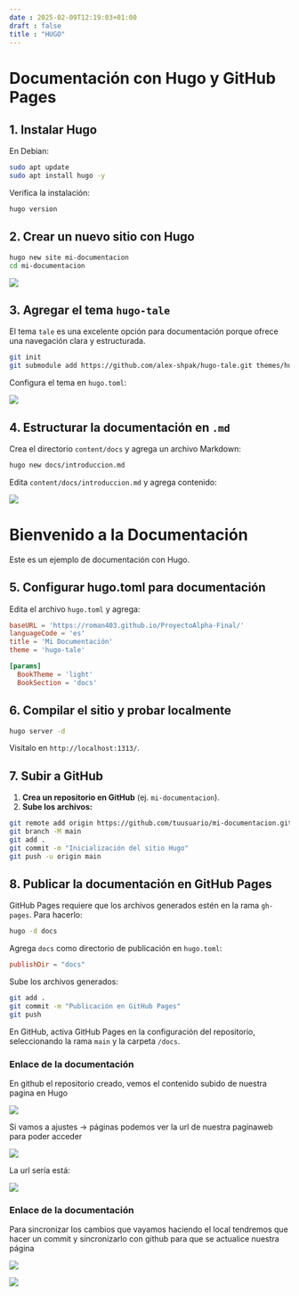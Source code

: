 ```yaml
---
date : 2025-02-09T12:19:03+01:00
draft : false
title : "HUGO"
---
```


# Documentación con Hugo y GitHub Pages

## 1. Instalar Hugo

En Debian:

```bash
sudo apt update
sudo apt install hugo -y
```

Verifica la instalación:

```bash
hugo version
```

## 2. Crear un nuevo sitio con Hugo

```bash
hugo new site mi-documentacion
cd mi-documentacion
```

![](https://roman403.github.io/ProyectoAlpha-Final/temahugo.png)

## 3. Agregar el tema `hugo-tale`

El tema `tale` es una excelente opción para documentación porque ofrece una navegación clara y estructurada.

```bash
git init
git submodule add https://github.com/alex-shpak/hugo-tale.git themes/hugo-tale
```

Configura el tema en `hugo.toml`:

![](https://roman403.github.io/ProyectoAlpha-Final/temahugo2.png)


## 4. Estructurar la documentación en `.md`

Crea el directorio `content/docs` y agrega un archivo Markdown:

```bash
hugo new docs/introduccion.md
```

Edita `content/docs/introduccion.md` y agrega contenido:

![](https://roman403.github.io/ProyectoAlpha-Final/contenidohugo.png)


# Bienvenido a la Documentación

Este es un ejemplo de documentación con Hugo.


## 5. Configurar hugo.toml para documentación

Edita el archivo `hugo.toml` y agrega:

```toml
baseURL = 'https://roman403.github.io/ProyectoAlpha-Final/'
languageCode = 'es'
title = 'Mi Documentación'
theme = 'hugo-tale'

[params]
  BookTheme = 'light'
  BookSection = 'docs'
```

## 6. Compilar el sitio y probar localmente

```bash
hugo server -d
```

Visítalo en `http://localhost:1313/`.

## 7. Subir a GitHub

1. **Crea un repositorio en GitHub** (ej. `mi-documentacion`).
2. **Sube los archivos:**

```bash
git remote add origin https://github.com/tuusuario/mi-documentacion.git
git branch -M main
git add .
git commit -m "Inicialización del sitio Hugo"
git push -u origin main
```

## 8. Publicar la documentación en GitHub Pages

GitHub Pages requiere que los archivos generados estén en la rama `gh-pages`. Para hacerlo:

```bash
hugo -d docs
```

Agrega `docs` como directorio de publicación en `hugo.toml`:

```toml
publishDir = "docs"
```

Sube los archivos generados:

```bash
git add .
git commit -m "Publicación en GitHub Pages"
git push
```

En GitHub, activa GitHub Pages en la configuración del repositorio, seleccionando la rama `main` y la carpeta `/docs`.

### Enlace de la documentación

En github el repositorio creado, vemos el contenido subido de nuestra pagina en Hugo

![](https://roman403.github.io/ProyectoAlpha-Final/gihub.png)

Si vamos a ajustes -> páginas podemos ver la url de nuestra paginaweb para poder acceder 

![](https://roman403.github.io/ProyectoAlpha-Final/gihub2.png)

La url sería está:

![](https://roman403.github.io/ProyectoAlpha-Final/urlgihub.png)


### Enlace de la documentación

Para sincronizar los cambios que vayamos haciendo el local tendremos que hacer un commit y sincronizarlo con github para que se actualice nuestra página


![](https://roman403.github.io/ProyectoAlpha-Final/commit.png)

![](https://roman403.github.io/ProyectoAlpha-Final/sincronizar.png)